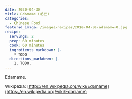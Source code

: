 ```yaml
---
date: 2020-04-30
title: Edamame (毛豆)
categories:
  - Chinese Food
featured_image: /images/recipes/2020-04-30-edamame-0.jpg
recipe:
  servings: 2
  prep: 60 minutes
  cook: 60 minutes
  ingredients_markdown: |-
    * TODO
  directions_markdown: |-
    1. TODO.
---
```

Edamame.

Wikipedia: [https://en.wikipedia.org/wiki/Edamame](https://en.wikipedia.org/wiki/Edamame)